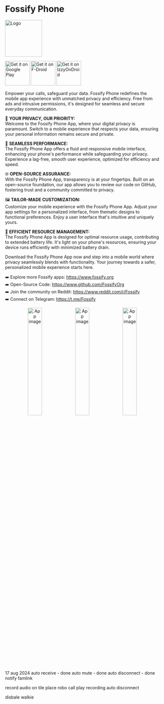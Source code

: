 # Fossify Phone
<img alt="Logo" src="graphics/icon.webp" width="120" />

<a href='https://play.google.com/store/apps/details?id=org.fossify.phone'><img alt='Get it on Google Play' src='https://play.google.com/intl/en_us/badges/static/images/badges/en_badge_web_generic.png' height=80/></a> <a href="https://f-droid.org/packages/org.fossify.phone/"><img src="https://fdroid.gitlab.io/artwork/badge/get-it-on-en.svg" alt="Get it on F-Droid" height=80/></a> <a href="https://apt.izzysoft.de/fdroid/index/apk/org.fossify.phone"><img src="https://gitlab.com/IzzyOnDroid/repo/-/raw/master/assets/IzzyOnDroid.png" alt="Get it on IzzyOnDroid" height=80/></a>

Empower your calls, safeguard your data. Fossify Phone redefines the mobile app experience with unmatched privacy and efficiency. Free from ads and intrusive permissions, it's designed for seamless and secure everyday communication.

📱 **YOUR PRIVACY, OUR PRIORITY:**  
Welcome to the Fossify Phone App, where your digital privacy is paramount. Switch to a mobile experience that respects your data, ensuring your personal information remains secure and private.

🚀 **SEAMLESS PERFORMANCE:**  
The Fossify Phone App offers a fluid and responsive mobile interface, enhancing your phone's performance while safeguarding your privacy. Experience a lag-free, smooth user experience, optimized for efficiency and speed.

🌐 **OPEN-SOURCE ASSURANCE:**  
With the Fossify Phone App, transparency is at your fingertips. Built on an open-source foundation, our app allows you to review our code on GitHub, fostering trust and a community committed to privacy.

🖼️ **TAILOR-MADE CUSTOMIZATION:**  
Customize your mobile experience with the Fossify Phone App. Adjust your app settings for a personalized interface, from thematic designs to functional preferences. Enjoy a user interface that's intuitive and uniquely yours.

🔋 **EFFICIENT RESOURCE MANAGEMENT:**  
The Fossify Phone App is designed for optimal resource usage, contributing to extended battery life. It's light on your phone's resources, ensuring your device runs efficiently with minimized battery drain.

Download the Fossify Phone App now and step into a mobile world where privacy seamlessly blends with functionality. Your journey towards a safer, personalized mobile experience starts here.

➡️ Explore more Fossify apps: https://www.fossify.org<br>
➡️ Open-Source Code: https://www.github.com/FossifyOrg<br>
➡️ Join the community on Reddit: https://www.reddit.com/r/Fossify<br>
➡️ Connect on Telegram: https://t.me/Fossify

<div align="center">
<img alt="App image" src="fastlane/metadata/android/en-US/images/phoneScreenshots/1_en-US.png" width="30%">
<img alt="App image" src="fastlane/metadata/android/en-US/images/phoneScreenshots/2_en-US.png" width="30%">
<img alt="App image" src="fastlane/metadata/android/en-US/images/phoneScreenshots/3_en-US.png" width="30%">
</div>




17 aug 2024 
auto receive - done
auto mute - done
auto disconnect - done
notify famlink 

record audio on tile 
place robo call play recording 
auto disconnect


disbale walkie 

